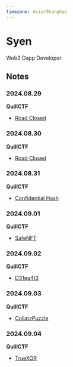 ```yaml
---
timezone: Asia/Shanghai
---
```


# Syen

Web3 Dapp Developer

## Notes

<!-- Content_START -->

### 2024.08.29

**QuillCTF**

- [Road Closed](./Writeup/Syen/src/QuillCTF/RoadClosed/README.md)

### 2024.08.30

**QuillCTF**

- [Road Closed](./Writeup/Syen/src/QuillCTF/VIPBank/README.md)

### 2024.08.31

**QuillCTF**

- [Confidential Hash](./Writeup/Syen/src/QuillCTF/ConfidentialHash/README.md)

### 2024.09.01

**QuillCTF**

- [SafeNFT](./Writeup/Syen/src/QuillCTF/SafeNFT/README.md)

### 2024.09.02

**QuillCTF**

- [D31eg4t3](./Writeup/Syen/src/QuillCTF/D31eg4t3/README.md)

### 2024.09.03

**QuillCTF**

- [CollatzPuzzle](./Writeup/Syen/src/QuillCTF/CollatzPuzzle/README.md)

### 2024.09.04

**QuillCTF**

- [TrueXOR](./Writeup/Syen/src/QuillCTF/TrueXOR/README.md)

<!-- Content_END -->
